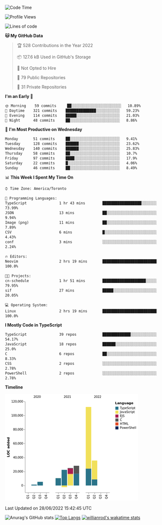 <!--START_SECTION:waka-->
![Code Time](http://img.shields.io/badge/Code%20Time-238%20hrs%2017%20mins-blue)

![Profile Views](http://img.shields.io/badge/Profile%20Views-8-blue)

![Lines of code](https://img.shields.io/badge/From%20Hello%20World%20I%27ve%20Written-238%20Thousand%20lines%20of%20code-blue)

**🐱 My GitHub Data** 

> 🏆 528 Contributions in the Year 2022
 > 
> 📦 127.6 kB Used in GitHub's Storage 
 > 
> 🚫 Not Opted to Hire
 > 
> 📜 79 Public Repositories 
 > 
> 🔑 31 Private Repositories  
 > 
**I'm an Early 🐤** 

```text
🌞 Morning    59 commits     ██░░░░░░░░░░░░░░░░░░░░░░░   10.89% 
🌆 Daytime    321 commits    ██████████████░░░░░░░░░░░   59.23% 
🌃 Evening    114 commits    █████░░░░░░░░░░░░░░░░░░░░   21.03% 
🌙 Night      48 commits     ██░░░░░░░░░░░░░░░░░░░░░░░   8.86%

```
📅 **I'm Most Productive on Wednesday** 

```text
Monday       51 commits     ██░░░░░░░░░░░░░░░░░░░░░░░   9.41% 
Tuesday      128 commits    ██████░░░░░░░░░░░░░░░░░░░   23.62% 
Wednesday    140 commits    ██████░░░░░░░░░░░░░░░░░░░   25.83% 
Thursday     58 commits     ██░░░░░░░░░░░░░░░░░░░░░░░   10.7% 
Friday       97 commits     ████░░░░░░░░░░░░░░░░░░░░░   17.9% 
Saturday     22 commits     █░░░░░░░░░░░░░░░░░░░░░░░░   4.06% 
Sunday       46 commits     ██░░░░░░░░░░░░░░░░░░░░░░░   8.49%

```


📊 **This Week I Spent My Time On** 

```text
⌚︎ Time Zone: America/Toronto

💬 Programming Languages: 
TypeScript               1 hr 43 mins        ██████████████████░░░░░░░   73.99% 
JSON                     13 mins             ██░░░░░░░░░░░░░░░░░░░░░░░   9.94% 
Image (png)              11 mins             ██░░░░░░░░░░░░░░░░░░░░░░░   7.89% 
CSV                      6 mins              █░░░░░░░░░░░░░░░░░░░░░░░░   4.43% 
conf                     3 mins              ░░░░░░░░░░░░░░░░░░░░░░░░░   2.24%

🔥 Editors: 
Neovim                   2 hrs 19 mins       █████████████████████████   100.0%

🐱‍💻 Projects: 
cn-schedule              1 hr 51 mins        ████████████████████░░░░░   79.95% 
sif                      27 mins             █████░░░░░░░░░░░░░░░░░░░░   20.05%

💻 Operating System: 
Linux                    2 hrs 19 mins       █████████████████████████   100.0%

```

**I Mostly Code in TypeScript** 

```text
TypeScript               39 repos            █████████████░░░░░░░░░░░░   54.17% 
JavaScript               18 repos            ██████░░░░░░░░░░░░░░░░░░░   25.0% 
C                        6 repos             ██░░░░░░░░░░░░░░░░░░░░░░░   8.33% 
CSS                      2 repos             ░░░░░░░░░░░░░░░░░░░░░░░░░   2.78% 
PowerShell               2 repos             ░░░░░░░░░░░░░░░░░░░░░░░░░   2.78%

```


**Timeline**

![Chart not found](https://raw.githubusercontent.com/wise-introvert/wise-introvert/master/charts/bar_graph.png) 


 Last Updated on 28/06/2022 15:42:45 UTC
<!--END_SECTION:waka-->

![Anurag's GitHub stats](https://github-readme-stats.vercel.app/api?username=wise-introvert&count_private=true&show_icons=true)
[![Top Langs](https://github-readme-stats.vercel.app/api/top-langs/?username=wise-introvert&langs_count=10)](https://github.com/anuraghazra/github-readme-stats)
[![willianrod's wakatime stats](https://github-readme-stats.vercel.app/api/wakatime?username=wiseintrovert)](https://github.com/anuraghazra/github-readme-stats)
